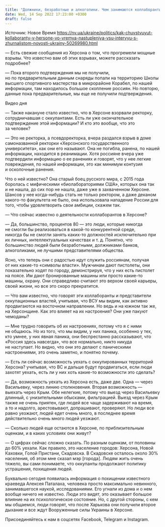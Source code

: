 ```yaml
---
title: "Должники, безработные и алкоголики. Чем занимаются коллаборанты в Херсоне на фоне успехов ВСУ, — рассказывает местный журналист"
date: Wed, 14 Sep 2022 17:23:00 +0300
draft: false
---
```

Источник: Новое Время https://nv.ua/ukraine/politics/kak-chuvstvuyut-kollaboranty-v-hersone-vo-vremya-nastupleniya-vsu-intervyu-s-zhurnalistom-novosti-ukrainy-50269980.html


— Есть свежие сообщения из Херсона о том, что прогремели мощные взрывы. Что известно вам об этих взрывах, можете рассказать подробнее?

— Пока второго подтверждения мы не получили, но по предварительным данным снаряды попали на территорию Школы высшего спортивного мастерства в микрорайоне Корабел, по нашей информации, там находилось большое скопление россиян. Но повторю, данные пока предварительные, мы еще не получили подтверждения.

 Видео дня   

— Также накануне стало известно, что в Херсоне взорвали ректорку, сотрудничавшая с оккупантами. Есть ли уже окончательное подтверждение этой информации? И кто это вообще, что это за человек?

— Это не ректорка, а псевдоректорка, вчера раздался взрыв в доме самоназванной ректорки «Херсонского государственного университета», как они его называют. Она не погибла, ранена, по нашей информации, находится в реанимации. Хотя россияне вчера уже подтвердили информацию о ее ранениях и говорят, что у нее легкие повреждения, по нашей информации, это как минимум контузия и осколочные ранения.

Что о ней известно? Она старый боец русского мира, с 2015 года боролась с мифическими «биолабораториями США», которых она так и не нашла, до сих пор не нашла, даже уже в захваченном Херсоне. Шансов у нее когда-нибудь стать не только ректором, а даже деканом какого-то факультета не было, она использовала нападение России для того, чтобы удовлетворить свои амбиции, скажем так.

— Что сейчас известно о деятельности коллаборантов в Херсоне?

— Да, большинство, процентов 80 — это люди, которые никогда не смогли бы реализоваться в какой-то конкурентной среде, никогда бы не смогли занять каких-то должностей исключительно при их личных, интеллектуальных качествах и т. д. Понятно, что большинство людей были безработными, должниками банков, алкоголиками, не лучшими представителями общества.

Ясно, что теперь они с радостью идут служить россиянам, получая от них какие-то «символы власти». Мужчинам дают пистолеты, они показательно ходят по городу, демонстрируя, что у них есть пистолет на поясе. Им дают бронированные машины или просто какие-то машины, охрану. Они справедливо считают это верхом своей карьеры, своей жизни, но все это скоро прекратится.

— Что вам известно, что говорят эти коллаборанты и представители оккупационных властей, учитывая, что ВСУ мы видим, как активно продвигаются на восточном направлении. Но ведь и на южном так же, на Херсонщине. Как это влияет на их настроения? Они уже пакуют чемоданы?

— Мне трудно говорить об их настроениях, потому что я с ними не общаюсь. Но из того, что мы видим, у них паника, особенно у тех, кто умнее, у них явная паника, они беспрестанно рассказывают, что «Россия здесь навсегда», что все нормально, никто никуда не наступает. Но видно, что они это делают с паническими настроениями, это очень заметно, и понятно почему.

— Есть ли сейчас возможность уехать с оккупированных территорий Херсона? учитывая, что ВС и дальше будут продвигаться, если люди захотят уехать, есть ли у них хоть какие-то возможности это сделать?

— Да, возможность уехать из Херсона есть, даже две. Одна — через Васильевку, через линию столкновения. Вторая возможность — выехать через Крым. Обе нелегкие, потому что выезд через Васильевку длинный, с унизительными обысками, фильтрацией. Выезд через Крым также не очень приятен, где людей все чаще задерживают на время, а то и надолго, арестовывают, допрашивают, проверяют. Но люди все равно уезжают, людей едет очень много, в последнее время действительно очень много людей уезжают.

— Сколько людей еще остаются в Херсоне, по приблизительным оценкам, и в каких условиях они живут?

— О цифрах сейчас сложно сказать. По разным оценкам, от половины до 60% уехали. Как правило, это население городов: Херсона, Новой Каховки, Голой Пристани, Скадовска. В Скадовске осталось около 30% населения, об этом мне сказал мэр [города]. Людям жить очень тяжело, вы сами понимаете, что оккупанты продолжают политику устрашения, похищения людей.

Буквально сегодня появилась информация о похищении известного краеведа Алексея Паталаха, человека просто максимально невинного, занимавшегося наукой, исследованиями. Его угнали из дома и о нем вообще ничего не известно. Люди это видят, это оказывает большое влияние на их психологическое состояние. Но, с другой стороны, с кем мы общаемся, люди говорят, что после Харькова они получили второе дыхание и все ждут Вооруженные силы Украины в Херсоне.

Присоединяйтесь к нам в соцсетях Facebook, Telegram и Instagram.
